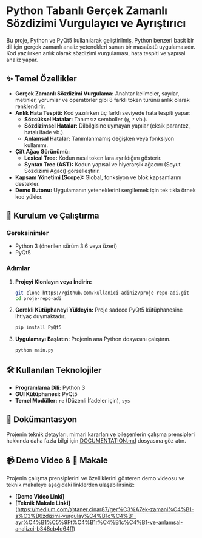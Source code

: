 # Python Tabanlı Gerçek Zamanlı Sözdizimi Vurgulayıcı ve Ayrıştırıcı

Bu proje, Python ve PyQt5 kullanılarak geliştirilmiş, Python benzeri basit bir dil için gerçek zamanlı analiz yetenekleri sunan bir masaüstü uygulamasıdır. Kod yazılırken anlık olarak sözdizimi vurgulaması, hata tespiti ve yapısal analiz yapar.


## ✨ Temel Özellikler

-   **Gerçek Zamanlı Sözdizimi Vurgulama:** Anahtar kelimeler, sayılar, metinler, yorumlar ve operatörler gibi 8 farklı token türünü anlık olarak renklendirir.
-   **Anlık Hata Tespiti:** Kod yazılırken üç farklı seviyede hata tespiti yapar:
    -   **Sözcüksel Hatalar:** Tanımsız semboller (`@`, `?` vb.).
    -   **Sözdizimsel Hatalar:** Dilbilgisine uymayan yapılar (eksik parantez, hatalı ifade vb.).
    -   **Anlamsal Hatalar:** Tanımlanmamış değişken veya fonksiyon kullanımı.
-   **Çift Ağaç Görünümü:**
    -   **Lexical Tree:** Kodun nasıl token'lara ayrıldığını gösterir.
    -   **Syntax Tree (AST):** Kodun yapısal ve hiyerarşik ağacını (Soyut Sözdizimi Ağacı) görselleştirir.
-   **Kapsam Yönetimi (Scope):** Global, fonksiyon ve blok kapsamlarını destekler.
-   **Demo Butonu:** Uygulamanın yeteneklerini sergilemek için tek tıkla örnek kod yükler.

## 🚀 Kurulum ve Çalıştırma

### Gereksinimler
-   Python 3 (önerilen sürüm 3.6 veya üzeri)
-   PyQt5

### Adımlar
1.  **Projeyi Klonlayın veya İndirin:**
    ```bash
    git clone https://github.com/kullanici-adiniz/proje-repo-adi.git
    cd proje-repo-adi
    ```

2.  **Gerekli Kütüphaneyi Yükleyin:**
    Proje sadece PyQt5 kütüphanesine ihtiyaç duymaktadır.
    ```bash
    pip install PyQt5
    ```

3.  **Uygulamayı Başlatın:**
    Projenin ana Python dosyasını çalıştırın.
    ```bash
    python main.py 
    ```

## 🛠️ Kullanılan Teknolojiler

-   **Programlama Dili:** Python 3
-   **GUI Kütüphanesi:** PyQt5
-   **Temel Modüller:** `re` (Düzenli İfadeler için), `sys`

## 📄 Dokümantasyon

Projenin teknik detayları, mimari kararları ve bileşenlerin çalışma prensipleri hakkında daha fazla bilgi için [DOCUMENTATION.md](DOCUMENTATION.md) dosyasına göz atın.

## 📹 Demo Video & 📝 Makale

Projenin çalışma prensiplerini ve özelliklerini gösteren demo videosu ve teknik makaleye aşağıdaki linklerden ulaşabilirsiniz:

-   **[Demo Video Linki]**
-   **[Teknik Makale Linki]**(https://medium.com/@taner.cinar87/ger%C3%A7ek-zamanl%C4%B1-s%C3%B6zdizimi-vurgulay%C4%B1c%C4%B1-ayr%C4%B1%C5%9Ft%C4%B1r%C4%B1c%C4%B1-ve-anlamsal-analizci-b348cb4d64ff)
